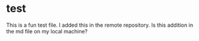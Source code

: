 # test
This is a fun test file. 
I added this in the remote repository. Is this addition in the md file on my local machine? 
